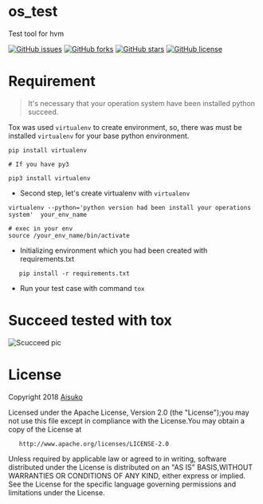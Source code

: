 # os_test

Test tool for hvm 


[![GitHub issues](https://img.shields.io/github/issues/Aisuko/os_test.svg)](https://github.com/Aisuko/os_test/issues) [![GitHub forks](https://img.shields.io/github/forks/Aisuko/os_test.svg)](https://github.com/Aisuko/os_test/network) [![GitHub stars](https://img.shields.io/github/stars/Aisuko/os_test.svg)](https://github.com/Aisuko/os_test/stargazers) [![GitHub license](https://img.shields.io/github/license/Aisuko/os_test.svg)](https://github.com/Aisuko/os_test/blob/tox/LICENSE)


# Requirement

> It's necessary that your operation system have been installed python succeed.

 Tox was used `virtualenv` to create environment, so, there was must be installed `virtualenv` for your base python environment.
 
 ```angular2html
pip install virtualenv

# If you have py3

pip3 install virtualenv

```

* Second step, let's create virtualenv with `virtualenv`

```angular2html
virtualenv --python='python version had been install your operations system'  your_env_name

# exec in your env
source /your_env_name/bin/activate

```

* Initializing environment which you had been created with requirements.txt

 ```angular2html
    pip install -r requirements.txt
 ```

* Run your test case with command `tox`

# Succeed tested with tox

![Scucceed pic](https://github.com/Aisuko/os_test/blob/tox/succeed.png)

# License

Copyright 2018 [Aisuko](https://github.com/Aisuko/os_test/blob/master/LICENSE)

Licensed under the Apache License, Version 2.0 (the "License");you may not use this file except in compliance with the License.You may obtain a copy of the License at

       http://www.apache.org/licenses/LICENSE-2.0

Unless required by applicable law or agreed to in writing, software distributed under the License is distributed on an "AS IS" BASIS,WITHOUT WARRANTIES OR CONDITIONS OF ANY KIND, either express or implied.
See the License for the specific language governing permissions and limitations under the License.
